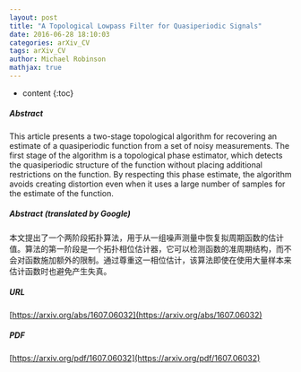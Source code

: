 ```yaml
---
layout: post
title: "A Topological Lowpass Filter for Quasiperiodic Signals"
date: 2016-06-28 18:10:03
categories: arXiv_CV
tags: arXiv_CV
author: Michael Robinson
mathjax: true
---
```


* content
{:toc}

##### Abstract
This article presents a two-stage topological algorithm for recovering an estimate of a quasiperiodic function from a set of noisy measurements. The first stage of the algorithm is a topological phase estimator, which detects the quasiperiodic structure of the function without placing additional restrictions on the function. By respecting this phase estimate, the algorithm avoids creating distortion even when it uses a large number of samples for the estimate of the function.

##### Abstract (translated by Google)
本文提出了一个两阶段拓扑算法，用于从一组噪声测量中恢复拟周期函数的估计值。算法的第一阶段是一个拓扑相位估计器，它可以检测函数的准周期结构，而不会对函数施加额外的限制。通过尊重这一相位估计，该算法即使在使用大量样本来估计函数时也避免产生失真。

##### URL
[https://arxiv.org/abs/1607.06032](https://arxiv.org/abs/1607.06032)

##### PDF
[https://arxiv.org/pdf/1607.06032](https://arxiv.org/pdf/1607.06032)

